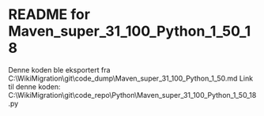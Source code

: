 # README for Maven_super_31_100_Python_1_50_18
Denne koden ble eksportert fra C:\WikiMigration\git\code_dump\Maven_super_31_100_Python_1_50.md
Link til denne koden: C:\WikiMigration\git\code_repo\Python\Maven_super_31_100_Python_1_50_18.py
